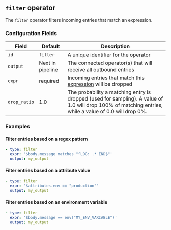 ## `filter` operator

The `filter` operator filters incoming entries that match an expression.

### Configuration Fields

| Field        | Default          | Description                                                                                     |
| ---          | ---              | ---                                                                                             |
| `id`         | `filter`         | A unique identifier for the operator                                                            |
| `output`     | Next in pipeline | The connected operator(s) that will receive all outbound entries                                |
| `expr`       | required         | Incoming entries that match this [expression](/docs/types/expression.md) will be dropped        |
| `drop_ratio` | 1.0              | The probability a matching entry is dropped (used for sampling). A value of 1.0 will drop 100% of matching entries, while a value of 0.0 will drop 0%. |

### Examples

#### Filter entries based on a regex pattern

```yaml
- type: filter
  expr: '$body.message matches "^LOG: .* END$"'
  output: my_output
```

#### Filter entries based on a attribute value

```yaml
- type: filter
  expr: '$attributes.env == "production"'
  output: my_output
```

#### Filter entries based on an environment variable

```yaml
- type: filter
  expr: '$body.message == env("MY_ENV_VARIABLE")'
  output: my_output
```
